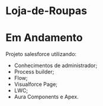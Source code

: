 # Loja-de-Roupas
# Em Andamento
Projeto salesforce utilizando:
* Conhecimentos de administrador;
* Process builder;
* Flow; 
* Visualforce Page;
* LWC;
* Aura Components e Apex.
